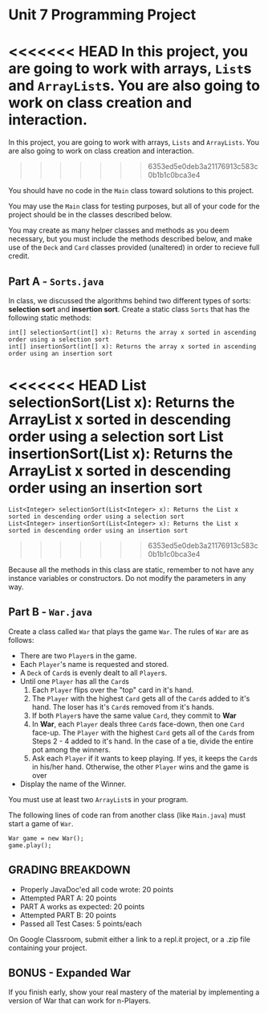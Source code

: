 # Unit 7 Programming Project

<<<<<<< HEAD
In this project, you are going to work with arrays, `List`s and `ArrayList`s. You are also going to work on class creation and interaction.
=======
In this project, you are going to work with arrays, `Lists` and `ArrayLists`. You are also going to work on class creation and interaction.
>>>>>>> 6353ed5e0deb3a21176913c583c0b1b1c0bca3e4

You should have no code in the `Main` class toward solutions to this project.

You may use the `Main` class for testing purposes, but all of your code for the project should be in the classes described below.

You may create as many helper classes and methods as you deem necessary, but you must include the methods described below, and make use of the `Deck` and `Card` classes provided (unaltered) in order to recieve full credit.

## Part A - `Sorts.java`

In class, we discussed the algorithms behind two different types of sorts: **selection sort** and **insertion sort**. Create a static class `Sorts` that has the following static methods:

    int[] selectionSort(int[] x): Returns the array x sorted in ascending order using a selection sort
    int[] insertionSort(int[] x): Returns the array x sorted in ascending order using an insertion sort
<<<<<<< HEAD
    List<Integer> selectionSort(List<Integer> x): Returns the ArrayList x sorted in descending order using a selection sort
    List<Integer> insertionSort(List<Integer> x): Returns the ArrayList x sorted in descending order using an insertion sort
=======
    List<Integer> selectionSort(List<Integer> x): Returns the List x sorted in descending order using a selection sort
    List<Integer> insertionSort(List<Integer> x): Returns the List x sorted in descending order using an insertion sort
>>>>>>> 6353ed5e0deb3a21176913c583c0b1b1c0bca3e4

Because all the methods in this class are static, remember to not have any instance variables or constructors. Do not modify the parameters in any way.

## Part B - `War.java`

Create a class called `War` that plays the game `War`. The rules of `War` are as follows:

- There are two `Player`s in the game.
- Each `Player`'s name is requested and stored.
- A `Deck` of `Card`s is evenly dealt to all `Player`s.
- Until one `Player` has all the `Card`s
    1. Each `Player` flips over the "top" card in it's hand.
    2. The `Player` with the highest `Card` gets all of the `Card`s added to it's hand. The loser has it's `Card`s removed from it's hands.
    3. If both `Player`s have the same value `Card`, they commit to **War**
    4. In **War**, each `Player` deals three `Card`s face-down, then one `Card` face-up.
    The `Player` with the highest `Card` gets all of the `Card`s from Steps 2 - 4 added to it's hand.
    In the case of a tie, divide the entire pot among the winners.
    5. Ask each `Player` if it wants to keep playing. If yes, it keeps the `Card`s in his/her hand. Otherwise, the other `Player` wins and the game is over
- Display the name of the Winner.

You must use at least two `ArrayList`s in your program.

The following lines of code ran from another class (like `Main.java`) must start a game of `War`.

    War game = new War();
    game.play();

## GRADING BREAKDOWN

- Properly JavaDoc'ed all code wrote: 20 points
- Attempted PART A: 20 points
- PART A works as expected: 20 points
- Attempted PART B: 20 points
- Passed all Test Cases: 5 points/each

On Google Classroom, submit either a link to a repl.it project, or a .zip file containing your project.

## **BONUS - Expanded War**

If you finish early, show your real mastery of the material by implementing a version of War that can work for n-Players.
